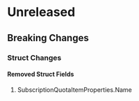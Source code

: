 # Unreleased

## Breaking Changes

### Struct Changes

#### Removed Struct Fields

1. SubscriptionQuotaItemProperties.Name
